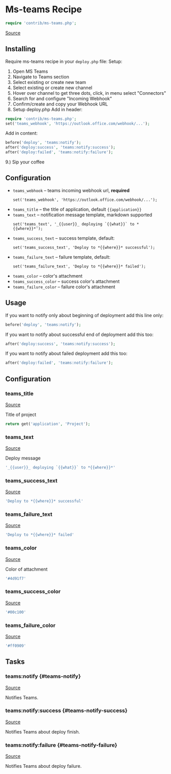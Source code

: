 <!-- DO NOT EDIT THIS FILE! -->
<!-- Instead edit contrib/ms-teams.php -->
<!-- Then run bin/docgen -->

# Ms-teams Recipe

```php
require 'contrib/ms-teams.php';
```

[Source](/contrib/ms-teams.php)



## Installing
Require ms-teams recipe in your `deploy.php` file:
Setup:
1. Open MS Teams
2. Navigate to Teams section
3. Select existing or create new team
4. Select existing or create new channel
5. Hover over channel to get three dots, click, in menu select "Connectors"
6. Search for and configure "Incoming Webhook"
7. Confirm/create and copy your Webhook URL
8. Setup deploy.php
    Add in header:
```php
require 'contrib/ms-teams.php';
set('teams_webhook', 'https://outlook.office.com/webhook/...');
```
Add in content:
```php
before('deploy', 'teams:notify');
after('deploy:success', 'teams:notify:success');
after('deploy:failed', 'teams:notify:failure');
```
9.) Sip your coffee
## Configuration
- `teams_webhook` – teams incoming webhook url, **required**
  ```
  set('teams_webhook', 'https://outlook.office.com/webhook/...');
  ```
- `teams_title` – the title of application, default `{{application}}`
- `teams_text` – notification message template, markdown supported
  ```
  set('teams_text', '_{{user}}_ deploying `{{what}}` to *{{where}}*');
  ```
- `teams_success_text` – success template, default:
  ```
  set('teams_success_text', 'Deploy to *{{where}}* successful');
  ```
- `teams_failure_text` – failure template, default:
  ```
  set('teams_failure_text', 'Deploy to *{{where}}* failed');
  ```
- `teams_color` – color's attachment
- `teams_success_color` – success color's attachment
- `teams_failure_color` – failure color's attachment
## Usage
If you want to notify only about beginning of deployment add this line only:
```php
before('deploy', 'teams:notify');
```
If you want to notify about successful end of deployment add this too:
```php
after('deploy:success', 'teams:notify:success');
```
If you want to notify about failed deployment add this too:
```php
after('deploy:failed', 'teams:notify:failure');
```


## Configuration
### teams_title
[Source](https://github.com/deployphp/deployer/blob/master/contrib/ms-teams.php#L79)

Title of project

```php title="Default value"
return get('application', 'Project');
```


### teams_text
[Source](https://github.com/deployphp/deployer/blob/master/contrib/ms-teams.php#L84)

Deploy message

```php title="Default value"
'_{{user}}_ deploying `{{what}}` to *{{where}}*'
```


### teams_success_text
[Source](https://github.com/deployphp/deployer/blob/master/contrib/ms-teams.php#L85)



```php title="Default value"
'Deploy to *{{where}}* successful'
```


### teams_failure_text
[Source](https://github.com/deployphp/deployer/blob/master/contrib/ms-teams.php#L86)



```php title="Default value"
'Deploy to *{{where}}* failed'
```


### teams_color
[Source](https://github.com/deployphp/deployer/blob/master/contrib/ms-teams.php#L89)

Color of attachment

```php title="Default value"
'#4d91f7'
```


### teams_success_color
[Source](https://github.com/deployphp/deployer/blob/master/contrib/ms-teams.php#L90)



```php title="Default value"
'#00c100'
```


### teams_failure_color
[Source](https://github.com/deployphp/deployer/blob/master/contrib/ms-teams.php#L91)



```php title="Default value"
'#ff0909'
```



## Tasks

### teams\:notify {#teams-notify}
[Source](https://github.com/deployphp/deployer/blob/master/contrib/ms-teams.php#L94)

Notifies Teams.




### teams\:notify\:success {#teams-notify-success}
[Source](https://github.com/deployphp/deployer/blob/master/contrib/ms-teams.php#L109)

Notifies Teams about deploy finish.




### teams\:notify\:failure {#teams-notify-failure}
[Source](https://github.com/deployphp/deployer/blob/master/contrib/ms-teams.php#L124)

Notifies Teams about deploy failure.




